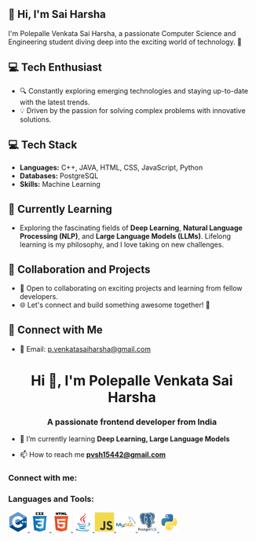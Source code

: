 ##  👋 Hi, I'm Sai Harsha

<!--
**Venkata-Sai-Harsha/Venkata-Sai-Harsha** is a ✨ _special_ ✨ repository because its `README.md` (this file) appears on your GitHub profile.

Here are some ideas to get you started:

- 🔭 I’m currently working on ...
- 🌱 I’m currently learning ...
- 👯 I’m looking to collaborate on ...
- 🤔 I’m looking for help with ...
- 💬 Ask me about ...
- 📫 How to reach me: ...
- 😄 Pronouns: ...
- ⚡ Fun fact: ...
-->



I'm Polepalle Venkata Sai Harsha, a passionate Computer Science and Engineering student diving deep into the exciting world of technology. 🚀

## 💻 Tech Enthusiast  
- 🔍 Constantly exploring emerging technologies and staying up-to-date with the latest trends.  
- 💡 Driven by the passion for solving complex problems with innovative solutions.

## 💻 Tech Stack  
- **Languages:** C++, JAVA, HTML, CSS, JavaScript, Python  
- **Databases:** PostgreSQL  
- **Skills:** Machine Learning

## 🌱 Currently Learning  
- Exploring the fascinating fields of **Deep Learning**, **Natural Language Processing (NLP)**, and **Large Language Models (LLMs)**. Lifelong learning is my philosophy, and I love taking on new challenges.

## 🤝 Collaboration and Projects  
- 👥 Open to collaborating on exciting projects and learning from fellow developers.  
- 🌐 Let's connect and build something awesome together! 🚀

## 🔗 Connect with Me  
- 📧 Email: [p.venkatasaiharsha@gmail.com](mailto:p.venkatasaiharsha@gmail.com)




<h1 align="center">Hi 👋, I'm Polepalle Venkata Sai Harsha</h1>
<h3 align="center">A passionate frontend developer from India</h3>

- 🌱 I’m currently learning **Deep Learning, Large Language Models**

- 📫 How to reach me **pvsh15442@gmail.com**

<h3 align="left">Connect with me:</h3>
<p align="left">
</p>

<h3 align="left">Languages and Tools:</h3>
<p align="left"> <a href="https://www.w3schools.com/cpp/" target="_blank" rel="noreferrer"> <img src="https://raw.githubusercontent.com/devicons/devicon/master/icons/cplusplus/cplusplus-original.svg" alt="cplusplus" width="40" height="40"/> </a> <a href="https://www.w3schools.com/css/" target="_blank" rel="noreferrer"> <img src="https://raw.githubusercontent.com/devicons/devicon/master/icons/css3/css3-original-wordmark.svg" alt="css3" width="40" height="40"/> </a> <a href="https://www.w3.org/html/" target="_blank" rel="noreferrer"> <img src="https://raw.githubusercontent.com/devicons/devicon/master/icons/html5/html5-original-wordmark.svg" alt="html5" width="40" height="40"/> </a> <a href="https://www.java.com" target="_blank" rel="noreferrer"> <img src="https://raw.githubusercontent.com/devicons/devicon/master/icons/java/java-original.svg" alt="java" width="40" height="40"/> </a> <a href="https://developer.mozilla.org/en-US/docs/Web/JavaScript" target="_blank" rel="noreferrer"> <img src="https://raw.githubusercontent.com/devicons/devicon/master/icons/javascript/javascript-original.svg" alt="javascript" width="40" height="40"/> </a> <a href="https://www.mysql.com/" target="_blank" rel="noreferrer"> <img src="https://raw.githubusercontent.com/devicons/devicon/master/icons/mysql/mysql-original-wordmark.svg" alt="mysql" width="40" height="40"/> </a> <a href="https://www.postgresql.org" target="_blank" rel="noreferrer"> <img src="https://raw.githubusercontent.com/devicons/devicon/master/icons/postgresql/postgresql-original-wordmark.svg" alt="postgresql" width="40" height="40"/> </a> <a href="https://www.python.org" target="_blank" rel="noreferrer"> <img src="https://raw.githubusercontent.com/devicons/devicon/master/icons/python/python-original.svg" alt="python" width="40" height="40"/> </a> </p>
